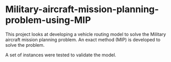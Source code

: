 # Military-aircraft-mission-planning-problem-using-MIP

This project looks at developing a vehicle routing model to solve the Military aircraft mission planning problem. An exact method (MIP) is developed to solve the problem. 

A set of instances were tested to validate the model. 
